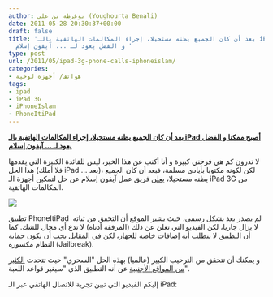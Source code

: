 ```yaml
---
author: يوغرطة بن علي (Youghourta Benali)
date: 2011-05-28 20:30:37+00:00
draft: false
title: 'بعد أن كان الجميع يظنه مستحيلا، إجراء المكالمات الهاتفية بالـ iPad أصبح ممكنا
  و الفضل يعود لـ ... آيفون إسلام '
type: post
url: /2011/05/ipad-3g-phone-calls-iphoneislam/
categories:
- هواتف/ أجهزة لوحية
tags:
- ipad
- iPad 3G
- iPhoneIslam
- PhoneItiPad
---
```


**[بعد أن كان الجميع يظنه مستحيلا، إجراء المكالمات الهاتفية بالـ iPad أصبح ممكنا و الفضل يعود لـ ... آيفون إسلام](http://www.it-scoop.com/2011/05/ipad-3g-phone-calls-iphoneislam)**


لا تدرون كم هي فرحتي كبيرة و أنا أكتب عن هذا الخبر، ليس للفائدة الكبيرة التي يقدمها هذا الحل (فلا أملك iPad ... بعد)، لكن لكونه مكتوبا بأيادي مسلمة، فبعد أن كان الجميع يظنه مستحيلا، [يعلن](http://www.iphoneislam.com/?p=11223) فريق عمل آيفون إسلام عن حل لتمكين أجهزة الـ iPad 3G من المكالمات الهاتفية.

[![](http://www.it-scoop.com/wp-content/uploads/2011/05/phoneitipad-mockup.jpg)
](http://www.it-scoop.com/2011/05/ipad-3g-phone-calls-iphoneislam)

تطبيق PhoneItiPad  لم يصدر بعد بشكل رسمي، حيث يشير الموقع أن التحقق من ثباته لا يزال جاريا، لكن الفيديو التي تعلن عن ذلك (المرفقة أدناه) لا تدع أي مجال للشك. كما أن التطبيق لا يتطلب أية إضافات خاصة للجهاز، لكن في المقابل يجب أن تكون حماية النظام مكسورة (Jailbreak).

و يمكنك أن تتحقق من الترحيب الكبير (عالميا) بهذه الحل "السحري" حيث تتحدث [الكثير من المواقع الأجنبية](http://www.google.com/search?hl=fr&biw=1280&bih=669&q=ipad+phone+call+iphoneislam&aq=f&aqi=&aql=&oq=) عن أنه التطبيق الذي "سيغير قواعد اللعبة".

إليكم الفيديو التي تبين تجربة للاتصال الهاتفي عبر الـ iPad:

<!-- more -->




<object width="560" height="349"><embed src="http://www.youtube.com/v/-36qTeAdDMI?fs=1&hl=fr_FR" allowscriptaccess="always" height="349" width="560" allowfullscreen="true" type="application/x-shockwave-flash"></embed></object>




